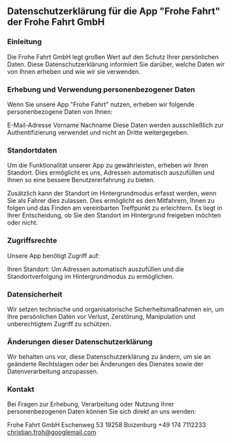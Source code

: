 Datenschutzerklärung für die App "Frohe Fahrt" der Frohe Fahrt GmbH
--------------------------------------------------------------------

### Einleitung
Die Frohe Fahrt GmbH legt großen Wert auf den Schutz Ihrer persönlichen Daten. Diese Datenschutzerklärung informiert Sie darüber, welche Daten wir von Ihnen erheben und wie wir sie verwenden.

### Erhebung und Verwendung personenbezogener Daten
Wenn Sie unsere App "Frohe Fahrt" nutzen, erheben wir folgende personenbezogene Daten von Ihnen:

E-Mail-Adresse
Vorname
Nachname
Diese Daten werden ausschließlich zur Authentifizierung verwendet und nicht an Dritte weitergegeben.

### Standortdaten
Um die Funktionalität unserer App zu gewährleisten, erheben wir Ihren Standort. Dies ermöglicht es uns, Adressen automatisch auszufüllen und Ihnen so eine bessere Benutzererfahrung zu bieten.

Zusätzlich kann der Standort im Hintergrundmodus erfasst werden, wenn Sie als Fahrer dies zulassen. Dies ermöglicht es den Mitfahrern, Ihnen zu folgen und das Finden am vereinbarten Treffpunkt zu erleichtern. Es liegt in Ihrer Entscheidung, ob Sie den Standort im Hintergrund freigeben möchten oder nicht.

### Zugriffsrechte
Unsere App benötigt Zugriff auf:

Ihren Standort: Um Adressen automatisch auszufüllen und die Standortverfolgung im Hintergrundmodus zu ermöglichen.

### Datensicherheit
Wir setzen technische und organisatorische Sicherheitsmaßnahmen ein, um Ihre persönlichen Daten vor Verlust, Zerstörung, Manipulation und unberechtigtem Zugriff zu schützen.

### Änderungen dieser Datenschutzerklärung
Wir behalten uns vor, diese Datenschutzerklärung zu ändern, um sie an geänderte Rechtslagen oder bei Änderungen des Dienstes sowie der Datenverarbeitung anzupassen.

### Kontakt
Bei Fragen zur Erhebung, Verarbeitung oder Nutzung Ihrer personenbezogenen Daten können Sie sich direkt an uns wenden:

Frohe Fahrt GmbH
Eschenweg 53
19258 Boizenburg
+49 174 7112233
christian.froh@googlemail.com
